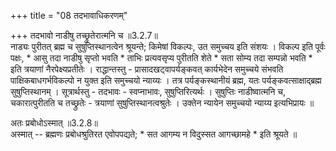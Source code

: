 +++
title = "08 तदभावाधिकरणम्"

+++
तदभावो नाडीषु तच्छ्रुतेरात्मनि च ॥3.2.7॥  
नाड्यः पुरीतत् ब्रह्म च सुषुप्तिस्थानत्वेन श्रूयन्ते; किमेषां विकल्पः, उत समुच्चय इति संशयः । विकल्प इति पूर्वः पक्षः, * आसु तदा नाडीषु सृप्तो भवति * ताभिः प्रत्यवसृप्य पुरीतति शेते * सता सोम्य तदा सम्पन्नो भवति * इति त्रयाणां नैरपेक्ष्यप्रतीतेः । राद्धान्तस्तु - प्रासादखट्वापर्यङ्कवत् कार्यभेदेन समुच्चये संभवति पाक्षिकबाधगर्भविकल्पो न युक्त इति समुच्चयो न्याय्यः । तत्र पर्यङ्कस्थानीयं ब्रह्म, यतः पर्यङ्कवत्साक्षाद्ब्रह्म सुषुप्तिस्थानम् । सूत्रार्थस्तु - तदभावः - स्वप्नाभावः, सुषुप्तिरित्यर्थः । सुषुप्तिः नाडीष्वात्मनि च, चकारात्पुरीतति च तच्छ्रुतेः - त्रयाणां सुषुप्तिस्थानत्वश्रुतेः । उक्तेन न्यायेन समुच्चयो न्याय्य इत्यभिप्रायः ॥

अतः प्रबोधोऽस्मात् ॥3.2.8॥  
अस्मात् -- ब्रह्मणः प्रबोधश्रुतिरत एवोपपद्यते; * सत आगम्य न विदुस्सत आगच्छामहे * इति श्रूयते ॥